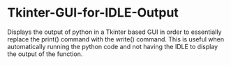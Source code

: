 # Tkinter-GUI-for-IDLE-Output
Displays the output of python in a Tkinter based GUI in order to essentially replace the print() command with the write() command. This is useful when automatically running the python code and not having the IDLE to display the output of the function.
